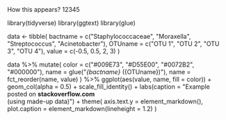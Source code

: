 <html>
<head> How this appears? </head>
<body> 12345 </body>
</html>


library(tidyverse)
library(ggtext)
library(glue)

data <- tibble(
  bactname = c("Staphylococcaceae", "Moraxella", "Streptococcus", "Acinetobacter"),
  OTUname = c("OTU 1", "OTU 2", "OTU 3", "OTU 4"),
  value = c(-0.5, 0.5, 2, 3)
)

data %>% mutate(
  color = c("#009E73", "#D55E00", "#0072B2", "#000000"),
  name = glue("<i style='color:{color}'>{bactname}</i> ({OTUname})"),
  name = fct_reorder(name, value)
)  %>%
  ggplot(aes(value, name, fill = color)) + 
  geom_col(alpha = 0.5) + 
  scale_fill_identity() +
  labs(caption = "Example posted on **stackoverflow.com**<br>(using made-up data)") +
  theme(
    axis.text.y = element_markdown(),
    plot.caption = element_markdown(lineheight = 1.2)
  )
